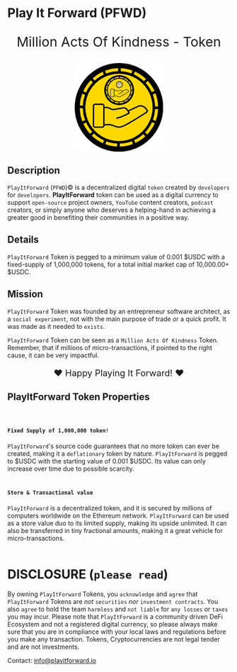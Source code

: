 # Play It Forward (PFWD)

<p style="text-align: center; font-size:30px">Million Acts Of Kindness - Token</p>

<img style="display: block; margin: 20px auto" width="200" src="assets/images/pfwd-gold.png">

## Description
`PlayItForward` (`PFWD`)&copy; is a decentralized digital `token` created by `developers` for `developers`.  **PlayItForward** token can be used as a digital currency to support `open-source` project owners, `YouTube` content creators, `podcast` creators, or simply anyone who deserves a helping-hand in achieving a greater good in benefiting their communities in a positive way.

## Details
`PlayItForward` Token is pegged to a minimum value of 0.001 $USDC with a fixed-supply of 1,000,000 tokens, for a total initial market cap of 10,000.00+ $USDC.

## Mission
 `PlayItForward` Token was founded by an entrepreneur software architect, as a `social experiment`, not with the main purpose of trade or a quick profit. It was made as it needed to `exists`.

 `PlayItForward` Token can be seen as a `Million Acts Of Kindness` Token.  Remember, that if millions of micro-transactions, if pointed to the right cause, it can be very impactful.  

<p style="text-align: center; font-size:20px">❤️ Happy Playing It Forward! ❤️</p>


## PlayItForward Token Properties
<br/>

#### `Fixed Supply of 1,000,000 token!`

`PlayItForward`'s source code guarantees that no more token can ever be created, making it a `deflationary` token by nature. `PlayItForward` is pegged to $USDC with the starting value of 0.001 $USDC. Its value can only increase over time due to possible scarcity.
<br/><br/>

#### `Store & Transactional value`
`PlayItForward` is a decentralized token, and it is secured by millions of computers worldwide on the Ethereum network.  `PlayItForward` can be used as a store value duo to its limited supply, making its upside unlimited. It can also be transferred in tiny fractional amounts, making it a great vehicle for micro-transactions.
<br/><br/>

# DISCLOSURE (`please read`)
 By owning `PlayItForward` Tokens, you `acknowledge` and `agree` that `PlayItForward` Tokens are *not* `securities` *nor* `investment contracts`.  You also `agree` to hold the team `harmless` and `not liable` for `any losses` or `taxes` you may incur. Please note that `PlayItForward` is a community driven DeFi Ecosystem and not a registered digital currency, so please always make sure that you are in compliance with your local laws and regulations before you make any transaction. Tokens, Cryptocurrencies are not legal tender and are not investments.

 Contact: info@playitforward.io